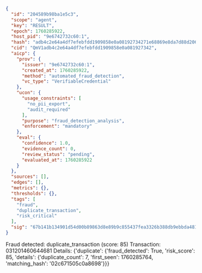 ```json
{
  "id": "204589b98ba1e5c3",
  "scope": "agent",
  "key": "RESULT",
  "epoch": 1760285922,
  "host_pid": "9e6742732c60:1",
  "hash": "adb4c2e64a4df7efebfdd1909858e0a08192734271e68869e8da7d88d206f675",
  "cid": "QmV1adb4c2e64a4df7efebfdd1909858e0a081927342",
  "aicp": {
    "prov": {
      "issuer": "9e6742732c60:1",
      "created_at": 1760285922,
      "method": "automated_fraud_detection",
      "vc_type": "VerifiableCredential"
    },
    "ucon": {
      "usage_constraints": [
        "no_pii_export",
        "audit_required"
      ],
      "purpose": "fraud_detection_analysis",
      "enforcement": "mandatory"
    },
    "eval": {
      "confidence": 1.0,
      "evidence_count": 0,
      "review_status": "pending",
      "evaluated_at": 1760285922
    }
  },
  "sources": [],
  "edges": [],
  "metrics": {},
  "thresholds": {},
  "tags": [
    "fraud",
    "duplicate_transaction",
    "risk_critical"
  ],
  "sig": "67b141b134901d54d00b89863d8e89b9c855437fea3326b388db9ebbda48191d"
}
```

Fraud detected: duplicate_transaction (score: 85)
Transaction: 031201460644681
Details: {'duplicate': {'fraud_detected': True, 'risk_score': 85, 'details': {'duplicate_count': 7, 'first_seen': 1760285764, 'matching_hash': '02c671505c0a8698'}}}